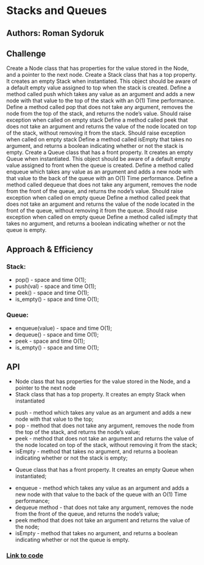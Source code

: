 # Stacks and Queues

## Authors: Roman Sydoruk

## Challenge
Create a Node class that has properties for the value stored in the Node, and a pointer to the next node.
Create a Stack class that has a top property. It creates an empty Stack when instantiated.
This object should be aware of a default empty value assigned to top when the stack is created.
Define a method called push which takes any value as an argument and adds a new node with that value to the top of the stack with an O(1) Time performance.
Define a method called pop that does not take any argument, removes the node from the top of the stack, and returns the node’s value.
Should raise exception when called on empty stack
Define a method called peek that does not take an argument and returns the value of the node located on top of the stack, without removing it from the stack.
Should raise exception when called on empty stack
Define a method called isEmpty that takes no argument, and returns a boolean indicating whether or not the stack is empty.
Create a Queue class that has a front property. It creates an empty Queue when instantiated.
This object should be aware of a default empty value assigned to front when the queue is created.
Define a method called enqueue which takes any value as an argument and adds a new node with that value to the back of the queue with an O(1) Time performance.
Define a method called dequeue that does not take any argument, removes the node from the front of the queue, and returns the node’s value.
Should raise exception when called on empty queue
Define a method called peek that does not take an argument and returns the value of the node located in the front of the queue, without removing it from the queue.
Should raise exception when called on empty queue
Define a method called isEmpty that takes no argument, and returns a boolean indicating whether or not the queue is empty.

## Approach & Efficiency
### Stack:
* pop() - space and time O(1);
* push(val) - space and time O(1);
* peek() - space and time O(1);
* is_empty() - space and time O(1);

### Queue:
* enqueue(value) - space and time O(1);
* dequeue() - space and time O(1);
* peek - space and time O(1);
* is_empty() - space and time O(1);

## API
* Node class that has properties for the value stored in the Node, and a pointer to the next node
* Stack class that has a top property. It creates an empty Stack when instantiated
- push - method which takes any value as an argument and adds a new node with that value to the top;
- pop - method that does not take any argument, removes the node from the top of the stack, and returns the node’s value;
- peek - method that does not take an argument and returns the value of the node located on top of the stack, without removing it from the stack;
- isEmpty - method that takes no argument, and returns a boolean indicating whether or not the stack is empty;

* Queue class that has a front property. It creates an empty Queue when instantiated;
- enqueue - method which takes any value as an argument and adds a new node with that value to the back of the queue with an O(1) Time performance;
- dequeue method -  that does not take any argument, removes the node from the front of the queue, and returns the node’s value;
- peek method that does not take an argument and returns the value of the node;
- isEmpty - method that takes no argument, and returns a boolean indicating whether or not the queue is empty.

### [Link to code]()